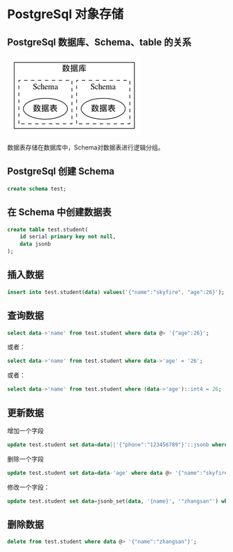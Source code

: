 # PostgreSql 对象存储

## PostgreSql 数据库、Schema、table 的关系

![postgreSql1](pic/postgresql1.png)

数据表存储在数据库中，Schema对数据表进行逻辑分组。

## PostgreSql 创建 Schema

```sql
create schema test;
```

## 在 Schema 中创建数据表

```SQL
create table test.student(
    id serial primary key not null,
    data jsonb
);
```

## 插入数据

```SQL
insert into test.student(data) values('{"name":"skyfire", "age":26}');
```

## 查询数据

```SQL
select data->'name' from test.student where data @> '{"age":26}';
```

或者：

```SQL
select data->'name' from test.student where data->'age' = '26';
```

或者：

```SQL
select data->'name' from test.student where (data->'age')::int4 = 26;
```

## 更新数据

增加一个字段

```SQL
update test.student set data=data||'{"phone":"123456789"}'::jsonb where data @> '{"age":26}';
```

删除一个字段

```SQL
update test.student set data=data-'age' where data @> '{"name":"skyfire"}';
```

修改一个字段：

```SQL
update test.student set data=jsonb_set(data, '{name}', '"zhangsan"') where data @> '{"name":"skyfire"}';
```

## 删除数据

```SQL
delete from test.student where data @> '{"name":"zhangsan"}';
```